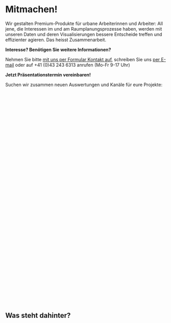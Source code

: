 # Mitmachen!

Wir gestalten Premium-Produkte für urbane Arbeiterinnen und Arbeiter: All jene, die Interessen im und am Raumplanungsprozesse haben, werden mit unseren Daten und deren Visualisierungen bessere Entscheide treffen und effizienter agieren. Das heisst Zusammenarbeit.

**Interesse? Benötigen Sie weitere Informationen?**

Nehmen Sie bitte [mit uns per Formular Kontakt auf](https://mailchi.mp/471fc9137668/smartuse-mitmachen), schreiben Sie uns [per E-mail](mailto:info@smartuse.ch) oder auf +41 (0)43 243 6313 anrufen (Mo-Fr 9-17 Uhr)

**Jetzt Präsentationstermin vereinbaren!**

Suchen wir zusammen neuen Auswertungen und Kanäle für eure Projekte:

<div class="calendly-inline-widget" data-url="https://calendly.com/meet-smartuse/30min?hide_landing_page_details=1&hide_event_type_details=1" style="min-width:320px;height:640px;margin-bottom:50px"></div><script type="text/javascript" src="https://assets.calendly.com/assets/external/widget.js"></script>

## Was steht dahinter?
